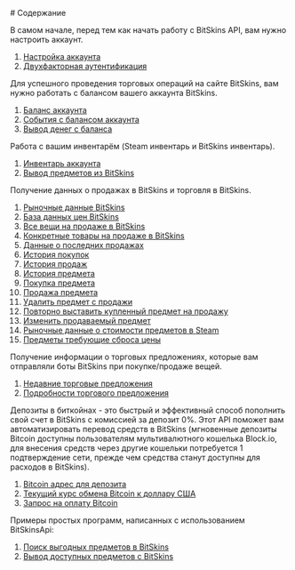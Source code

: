 ﻿﻿# Содержание

В самом начале, перед тем как начать работу с BitSkins API, вам нужно настроить аккаунт.
1. [Настройка аккаунта](https://github.com/Captious99/BitSkinsApi/blob/master/docs/ru/account/account_setup.md)
2. [Двухфакторная аутентификация](https://github.com/Captious99/BitSkinsApi/blob/master/docs/ru/account/two_factor_authentication.md)

Для успешного проведения торговых операций на сайте BitSkins, вам нужно работать с балансом вашего аккаунта BitSkins.
1. [Баланс аккаунта](https://github.com/Captious99/BitSkinsApi/blob/master/docs/ru/balance/account_balance.md)
2. [События с балансом аккаунта](https://github.com/Captious99/BitSkinsApi/blob/master/docs/ru/balance/money_events.md)
3. [Вывод денег с баланса](https://github.com/Captious99/BitSkinsApi/blob/master/docs/ru/balance/withdraw_money.md)

Работа с вашим инвентарём (Steam инвентарь и BitSkins инвентарь).
1. [Инвентарь аккаунта](https://github.com/Captious99/BitSkinsApi/blob/master/docs/ru/inventory/account_inventory.md)
2. [Вывод предметов из BitSkins](https://github.com/Captious99/BitSkinsApi/blob/master/docs/ru/inventory/withdraw_item.md)

Получение данных о продажах в BitSkins и торговля в BitSkins.
1. [Рыночные данные BitSkins](https://github.com/Captious99/BitSkinsApi/blob/master/docs/ru/market/market_data.md)
2. [База данных цен BitSkins](https://github.com/Captious99/BitSkinsApi/blob/master/docs/ru/market/price_database.md)
3. [Все вещи на продаже в BitSkins](https://github.com/Captious99/BitSkinsApi/blob/master/docs/ru/market/inventory_on_sale.md)
4. [Конкретные товары на продаже в BitSkins](https://github.com/Captious99/BitSkinsApi/blob/master/docs/ru/market/specific_items_on_sale.md)
5. [Данные о последних продажах](https://github.com/Captious99/BitSkinsApi/blob/master/docs/ru/market/recent_sale.md)
6. [История покупок](https://github.com/Captious99/BitSkinsApi/blob/master/docs/ru/market/buy_history.md)
7. [История продаж](https://github.com/Captious99/BitSkinsApi/blob/master/docs/ru/market/sell_history.md)
8. [История предмета](https://github.com/Captious99/BitSkinsApi/blob/master/docs/ru/market/item_history.md)
9. [Покупка предмета](https://github.com/Captious99/BitSkinsApi/blob/master/docs/ru/market/buy_item.md)
10. [Продажа предмета](https://github.com/Captious99/BitSkinsApi/blob/master/docs/ru/market/sell_item.md)
11. [Удалить предмет с продажи](https://github.com/Captious99/BitSkinsApi/blob/master/docs/ru/market/delist_item.md)
12. [Повторно выставить купленный предмет на продажу](https://github.com/Captious99/BitSkinsApi/blob/master/docs/ru/market/relist_item.md)
13. [Изменить продаваемый предмет](https://github.com/Captious99/BitSkinsApi/blob/master/docs/ru/market/modify_sale.md)
14. [Рыночные данные о стоимости предметов в Steam](https://github.com/Captious99/BitSkinsApi/blob/master/docs/ru/market/steam_price_data.md)
15. [Предметы требующие сброса цены](https://github.com/Captious99/BitSkinsApi/blob/master/docs/ru/market/reset_price_items.md)

Получение информации о торговых предложениях, которые вам отправляли боты BitSkins при покупке/продаже вещей.
1. [Недавние торговые предложения](https://github.com/Captious99/BitSkinsApi/blob/master/docs/ru/trade/recent_trade_offers.md)
2. [Подробности торгового предложения](https://github.com/Captious99/BitSkinsApi/blob/master/docs/ru/trade/trade_details.md)

Депозиты в биткойнах - это быстрый и эффективный способ пополнить свой счет в BitSkins с комиссией за депозит 0%. Этот API поможет вам автоматизировать перевод средств в BitSkins (мгновенные депозиты Bitcoin доступны пользователям мультивалютного кошелька Block.io, для внесения средств через другие кошельки потребуется 1 подтверждение сети, прежде чем средства станут доступны для расходов в BitSkins).
1. [Bitcoin адрес для депозита](https://github.com/Captious99/BitSkinsApi/blob/master/docs/ru/crypto/bitcoin_deposit_address.md)
2. [Текущий курс обмена Bitcoin к доллару США](https://github.com/Captious99/BitSkinsApi/blob/master/docs/ru/crypto/bitcoin_deposit_rate.md)
3. [Запрос на оплату Bitcoin](https://github.com/Captious99/BitSkinsApi/blob/master/docs/ru/crypto/create_bitcoin_deposit.md)

Примеры простых программ, написанных с использованием BitSkinsApi:
1. [Поиск выгодных предметов в BitSkins](https://github.com/Captious99/BitSkinsApi/blob/master/docs/ru/code_examples/find_profitable_items.md)
2. [Вывод доступных предметов с BitSkins](https://github.com/Captious99/BitSkinsApi/blob/master/docs/ru/code_examples/withdraw_available_items.md)